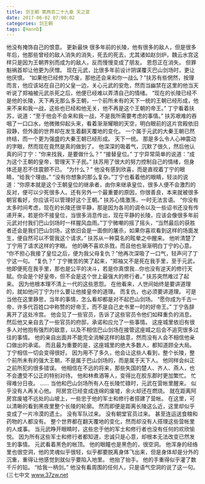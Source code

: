 ```yaml
---
title: 剑王朝 第两百二十九章 天之变
date: 2017-06-02 07:00:02
categories: 剑王朝
tags: [Hannb]
---
```


他没有掩饰自己的恨意。 更新最快
很多年前的长陵，他有很多的敌人，但是很多年后，他那些曾经的敌人消失的消失，死去的死去，尤其诸如赵剑炉，魏云水宫这样只是因为王朝界别而成为的敌人，反而慢慢变成了朋友。
恩怨正在消失。
但罪魁祸首却让他更为厌憎。
现在元武，比很多年前设计阴谋覆灭巴山剑场时，更让他厌恨。
“如果他已经修为尽废，那他还会来和你一战么？”扶苏有些惘然，按理而言，他应该站在自己的父皇一边，关心元武的安危，然而当幽禁在这里的他当天听说了郑袖被元武杀死之后，他便已经难以弄清自己的情绪。
“现在的长陵已经不是他的长陵，天下再无那么多王朝，一个前所未有的天下一统的王朝已经形成，他来不来和我一战，这些也已经和他无关，他不再是这个王朝的帝王。”
丁宁看着扶苏，说道：“至于他会不会来和我一战，不是我所需要考虑的事情。”
扶苏艰难的吞咽了一口口水，他微微仰起头来，看着渐渐耀眼的天空，明白眼前的这片宫殿依旧寂静，但外面的世界却在发生着翻天覆地的变化。
一个属于元武的大秦王朝已然终结，而一个更为强盛的大秦王朝已经形成。
天下一统。
那是多么令人心神震动的字眼，然而现在竟然是真的做到了。
他深深的吸着气，沉默了很久，然后他认真的问丁宁：“你来找我，是要做什么？”
“接替皇位。”
丁宁异常简单的说道：“成为这个王朝的皇帝，管理天下子民。”
扶苏用了很大的努力控制自己的情绪，但身体还是忍不住震颤不已。
“为什么？”
他没有感到欣喜，而是直视着丁宁的眼睛，“给我个理由。”
“没有你想象的那么复杂。”丁宁也看着他的眼睛，轻淡的说道：“你原本就是这个王朝皇位的继承者，由你来继承皇位，很多人便不会激烈的反对，便可以少死很多人。还有另外一个最重要的原因，你很善良，本来就被很多朝官看好，你应该可以管理好这个王朝。”
扶苏心情激荡，一时无法言语。
“你没有太多时间考虑，现在的长陵还很平静，那是因为各司的调令以及一些诏书还没有传递开来，若是你不接皇位，当很多消息传出，现在平静的长陵，应该会像很多年前元武对付我们巴山剑场时一样腥风血雨。”丁宁微嘲的摇了摇头，“当然最后的获胜者还会是我们巴山剑场，这依旧会是一面倒的屠杀，如果你喜欢看到这样的场面发生，便自然可以不管我这个请求。”
扶苏从一种莫名的眩晕之中醒来。
他听清楚了丁宁用了请求这样的字眼。
他的确不喜欢杀戮，而且他也渐渐明白丁宁的心意。
“你不担心我接了皇位之后，便为我父母复仇？”他再次深吸了一口气，轻声问了丁宁这一句。
“复仇？”
丁宁微苦的笑了起来，“郑袖又不是死在我手里，至于元武，他即便死在我手里，那也是公平的决斗，若是你真恨我...你也没有逆天的修行天赋。你会是个好皇帝，但不会是这个世上最强大的修行者。”
扶苏突然难过了起来。
因为他根本理不清上一代的这些恩怨。
在他看来，人世间始终是要讲道理的，就如他问丁宁为什么要让他接皇帝的道理。
而复仇，也必须要讲道理。
可是当他在这里静思，当年的事情，怎么看却都是对不起巴山剑场。
“愿你成为千古一帝，许多代百姓口中称赞的好帝王，而不是自己史书里一时的好帝王。”
丁宁告辞离开了这处冷宫。
他会见了一些官员，告诉了这些官员令他们如释重负的消息。
然后他又亲自去了一些官员的府邸，承诺和应允了一些事情。
这座城里依旧有很多人对他抱有强烈的敌意，以及不相信巴山剑场在接管这座城之后会不追究很多过往的事情。
他的亲自出面并不能完全消解这样的敌意，然而没有人会不相信他亲口做出的承诺。
而且最为重要的是，这座城里的绝大多数人，都知道顾全大局。
丁宁相信一切会变得很好。
因为用不了多久，他会让这些人看到，整个长陵，整个前所未有的强大王朝，不是属于巴山剑场的，而是属于天下人。
他同样会纠正之前所犯的很多错误。
他相信在不远的将来，那些失国的楚人、齐人、燕人，也不会遭受不公正的特别对待。
他和林煮酒等人，变得比在胶东郡时更加繁忙。
忙得难分日夜。
......
当他和巴山剑场所有人在长陵忙碌时，元武在营帐里醒来。
似乎没有人再关心他。
阿房宫已经变成连绵的废墟，余火却还在燃烧。
就在距离阿房宫废墟不远处的山坡上，一些忠于他的军士和修行者搭建了营帐。
在这里，可以清晰的看到黑夜里整个长陵的轮廓。
然而即便是距离长陵这么近，这里却似乎变成了一片冷漠的遗土。
没有军队过来。
没有朝堂官员过来。
甚至连运送食粮和药物的人都没有。
整个世界都在翻天覆地的变化，然而却没有人搭理这些营帐里的人或事。
当元武睁开眼睛时，这些忠于他的军士和修行者也没有任何的欢欣愉悦。
因为所有这些军士和修行者都知道，忠诚只是心意，却根本无法改变已然发生的事情。
元武看着黑色的帐顶。
他的眼瞳也是黑色的，很空洞。
他浑身的经络里也很空洞，他的灵魂似乎很轻，似乎都要脱离身体飞出来，但是身体却是分外的沉重，重得让他感觉到就似乎要陷入地里。
他抬了抬手。
他的手重得似乎灌了数千斤的铅。
“给我一柄剑。”
他没有看周围的任何人，只是语气空洞的说了这一句。
(三七中文 www.37zw.net